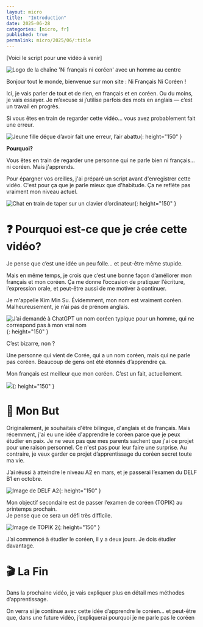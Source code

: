 ```yaml
---
layout: micro
title:  "Introduction"
date: 2025-06-28
categories: [micro, fr] 
published: true
permalink: micro/2025/06/:title
---
```


[Voici le script pour une vidéo à venir]

![Logo de la chaîne 'Ni français ni coréen' avec un homme au centre](assets/micro/introduction/intro.png)

Bonjour tout le monde, bienvenue sur mon site : Ni Français Ni Coréen !

Ici, je vais parler de tout et de rien, en français et en coréen. Ou du moins, je vais essayer. Je m’excuse si j’utilise parfois des mots en anglais — c’est un travail en progrès.

Si vous êtes en train de regarder cette vidéo... vous avez probablement fait une erreur.

![Jeune fille déçue d’avoir fait une erreur, l’air abattu](assets/micro/introduction/sorry.png){: height="150" }

**Pourquoi?**

Vous êtes en train de regarder une personne qui ne parle bien ni français... ni coréen. Mais j'apprends.

Pour épargner vos oreilles, j'ai préparé un script avant d'enregistrer cette vidéo. C'est pour ça que je parle mieux que d'habitude.
Ça ne reflète pas vraiment mon niveau actuel.

![Chat en train de taper sur un clavier d’ordinateur](assets/micro/introduction/cat-typing.png){: height="150" }


# ❓ Pourquoi est-ce que je crée cette vidéo?

Je pense que c’est une idée un peu folle… et peut-être même stupide.

Mais en même temps, je crois que c’est une bonne façon d’améliorer mon français et mon coréen.
Ça me donne l’occasion de pratiquer l’écriture, l’expression orale, et peut-être aussi de me motiver à continuer.

Je m'appelle Kim Min Su. Évidemment, mon nom est vraiment coréen. Malheureusement, je n’ai pas de prénom anglais.

![J’ai demandé à ChatGPT un nom coréen typique pour un homme, qui ne correspond pas à mon vrai nom](assets/micro/introduction/nom.png){: height="150" }

C’est bizarre, non ?

Une personne qui vient de Corée, qui a un nom coréen, mais qui ne parle pas coréen. Beaucoup de gens ont été étonnés d’apprendre ça.

Mon français est meilleur que mon coréen. C’est un fait, actuellement.

![](assets/micro/introduction/seesaw.png){: height="150" }

# 🎯 Mon But

Originalement, je souhaitais d'être bilingue, d'anglais et de français. 
Mais récemment, j'ai eu une idée d'apprendre le coréen parce que je peux étudier en paix. 
Je ne veux pas que mes parents sachent que j'ai ce projet pour une raison personnel. 
Ce n'est pas pour leur faire une surprise.
Au contraire, je veux garder ce projet d’apprentissage du coréen secret toute ma vie.

J’ai réussi à atteindre le niveau A2 en mars, et je passerai l’examen du DELF B1 en octobre.

![Image de DELF A2](assets/micro/introduction/delf-a2.png){: height="150" }

Mon objectif secondaire est de passer l’examen de coréen (TOPIK) au printemps prochain.  
Je pense que ce sera un défi très difficile.

![Image de TOPIK 2](assets/micro/introduction/topik.png){: height="150" }

J’ai commencé à étudier le coréen, il y a deux jours. Je dois étudier davantage.

# 🎬 La Fin

Dans la prochaine vidéo, je vais expliquer plus en détail mes méthodes d’apprentissage.

On verra si je continue avec cette idée d’apprendre le coréen… et peut-être que, dans une future vidéo, j’expliquerai pourquoi je ne parle pas le coréen
